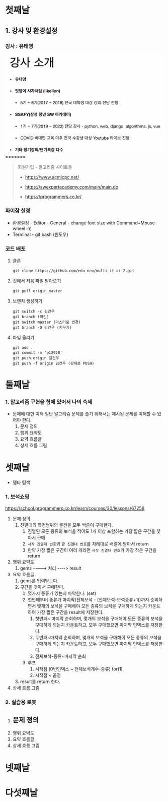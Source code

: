 # 첫째날



## 1. 강사 및 환경설정

### 강사 : 유태영


<img src="https://github.com/kimgunwoo1/TIL/blob/master/image/%EC%9C%A0%ED%83%9C%EC%98%81.png?raw=true"  >
=======



> 회원가입 - 알고리즘 사이트들 
>
> - https://www.acmicpc.net/
>
> - https://swexpertacademy.com/main/main.do
>
> - https://programmers.co.kr/



### 파이참 설정

- 환경설정 - Editor - General - change font size with Command+Mouse wheel in)
- Terminal - git bash (윈도우)





### 코드 배포

1. 클론
   ```
   git clone https://github.com/edu-neo/multi-it-ai-2.git
   ```

   

2. 깃에서 처음 파일 받아오기

   `````
   git pull origin master
   
3. 브랜치 생성하기
   ```
   git switch -c 김건우
   git branch (확인)
   git switch master (마스터로 변경)
   git branch -D 김건우 (지우기)
   ```

   

4. 파일 올리기
   ```
   git add .
   git commit -m 'p12928'
   git push origin 김건우
   git push -f origin 김건우 (강제로 PUSH)
   ```
   
   

# 둘째날



###  1. 알고리즘 구현을 함에 있어서 나의 숙제

- 문제에 대한 이해
   일단 알고리즘 문제를 풀기 위해서는 제시된 문제를 이해할 수 있어야 한다.
   1. 문제 정의
   2. 행위 요약도
   3. 요약 흐름글
   4. 상세 흐름 그림





# 셋째날

- 델타 탐색





### 1. 보석쇼핑

   https://school.programmers.co.kr/learn/courses/30/lessons/67258





1. 문제 정의
   1. 진열대의 특정범위의 물건을 모두 싹쓸이 구매한다.
      1. 진열된 모든 종류의 보석을 적어도 1개 이상 포함하는 가장 짧은 구간을 찾아서 구매
      2. `시작 진열대 번호`와 `끝 진열대 번호`를 차례대로 배열에 담아서 return
      3. 만약 가장 짧은 구간이 여러 개라면 `시작 진열대 번호`가 가장 작은 구간을 return 
2. 행위 요약도
   1. gems ----> 처리 ----> result
3. 요약 흐름글
   1. gems를 입력받는다.
   2. 구간을 찾아서 구매한다.
      1. 몇가지 종류가 있는지 파악한다. (set)
      2. 첫번째부터 종류가 마지막(전체보석 - (전체보석-보석종류+1))까지 순회하면서 
         몇개의 보석을 구매해야 모든 종류의 보석을 구매하게 되는지 카운트 하여
         가장 짧은 구간을 result에 저장한다.
         1. 첫번째~ 마지막 순회하며, 
            몇개의 보석을 구매해야 모든 종류의 보석을 구매하게 되는지 카운트하고, 
            모두 구매했으면 마지막 인덱스를 저장한다.
         2. 두번째~마지막 순회하며,
            몇개의 보석을 구매해야 모든 종류의 보석을 구매하게 되는지 카운트하고,
            모두 구매했으면 마지막 인덱스를 저장한다.
         3. 전체보석-종류~마지막 순회
      3. 루프
         1. 시작점 (0번인덱스 ~ 전체보석개수-종류) for(1)
         2. 시작점 ~ 끝점
   3. result를 return 한다.
4. 상세 흐름 그림



### 2. 실습용 로봇

1. 문제 정의
   - 
2. 행위 요약도
3. 요약 흐름글
4. 상세 흐름 그림





# 넷째날



# 다섯째날
